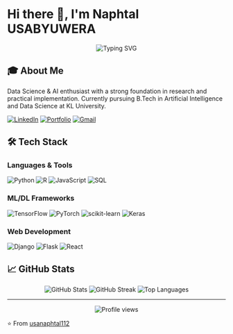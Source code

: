 # Hi there 👋, I'm Naphtal USABYUWERA

<div align="center">
  <img src="https://readme-typing-svg.herokuapp.com?font=Fira+Code&pause=1000&width=435&lines=Data+Science+%26+AI+Enthusiast;Machine+Learning+Engineer;Full+Stack+Developer;Researcher" alt="Typing SVG" />
</div>

## 🎓 About Me
Data Science & AI enthusiast with a strong foundation in research and practical implementation. Currently pursuing B.Tech in Artificial Intelligence and Data Science at KL University.

[![LinkedIn](https://img.shields.io/badge/LinkedIn-0077B5?style=for-the-badge&logo=linkedin&logoColor=white)](https://linkedin.com/in/usa-naphtal/)
[![Portfolio](https://img.shields.io/badge/Portfolio-255E63?style=for-the-badge&logo=About.me&logoColor=white)](https://naphtal-portfolio.vercel.app/)
[![Gmail](https://img.shields.io/badge/Gmail-D14836?style=for-the-badge&logo=gmail&logoColor=white)](mailto:usanaphtaI112@gmail.com)

## 🛠️ Tech Stack

### Languages & Tools
![Python](https://img.shields.io/badge/Python-3776AB?style=for-the-badge&logo=python&logoColor=white)
![R](https://img.shields.io/badge/R-276DC3?style=for-the-badge&logo=r&logoColor=white)
![JavaScript](https://img.shields.io/badge/JavaScript-F7DF1E?style=for-the-badge&logo=javascript&logoColor=black)
![SQL](https://img.shields.io/badge/SQL-4479A1?style=for-the-badge&logo=mysql&logoColor=white)

### ML/DL Frameworks
![TensorFlow](https://img.shields.io/badge/TensorFlow-FF6F00?style=for-the-badge&logo=tensorflow&logoColor=white)
![PyTorch](https://img.shields.io/badge/PyTorch-EE4C2C?style=for-the-badge&logo=pytorch&logoColor=white)
![scikit-learn](https://img.shields.io/badge/scikit--learn-F7931E?style=for-the-badge&logo=scikit-learn&logoColor=white)
![Keras](https://img.shields.io/badge/Keras-D00000?style=for-the-badge&logo=keras&logoColor=white)

### Web Development
![Django](https://img.shields.io/badge/Django-092E20?style=for-the-badge&logo=django&logoColor=white)
![Flask](https://img.shields.io/badge/Flask-000000?style=for-the-badge&logo=flask&logoColor=white)
![React](https://img.shields.io/badge/React-61DAFB?style=for-the-badge&logo=react&logoColor=black)

## 📈 GitHub Stats

<div align="center">
  <img src="https://github-readme-stats.vercel.app/api?username=usanaphtal112&show_icons=true&theme=radical" alt="GitHub Stats" />
  
  <img src="https://github-readme-streak-stats.herokuapp.com/?user=usanaphtal112&theme=radical" alt="GitHub Streak" />
  
  <img src="https://github-readme-stats.vercel.app/api/top-langs/?username=usanaphtal112&layout=compact&theme=radical" alt="Top Languages" />
</div>


---
<div align="center">
  <img src="https://komarev.com/ghpvc/?username=usanaphtal112&style=flat-square&color=blue" alt="Profile views"/>
</div>

⭐️ From [usanaphtal112](https://github.com/usanaphtal112)
